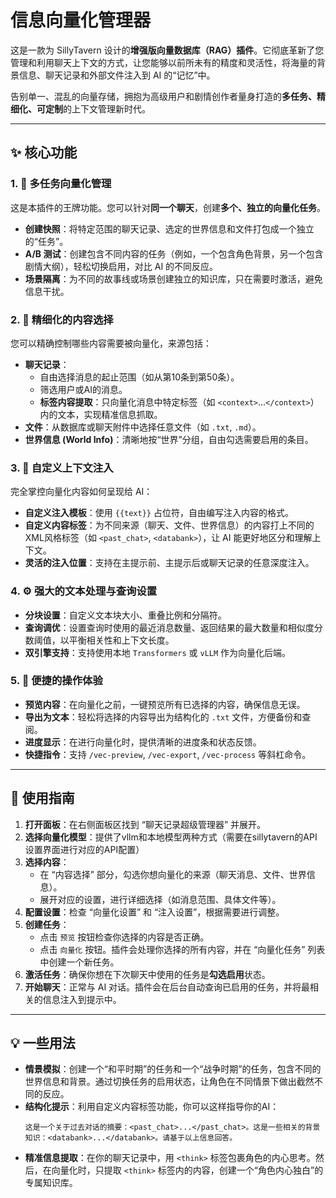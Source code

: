 # 信息向量化管理器 

这是一款为 SillyTavern 设计的**增强版向量数据库（RAG）插件**。它彻底革新了您管理和利用聊天上下文的方式，让您能够以前所未有的精度和灵活性，将海量的背景信息、聊天记录和外部文件注入到 AI 的“记忆”中。

告别单一、混乱的向量存储，拥抱为高级用户和剧情创作者量身打造的**多任务、精细化、可定制**的上下文管理新时代。

---

## ✨ 核心功能

### 1. 📂 多任务向量化管理
这是本插件的王牌功能。您可以针对**同一个聊天**，创建**多个、独立的向量化任务**。

*   **创建快照**：将特定范围的聊天记录、选定的世界信息和文件打包成一个独立的“任务”。
*   **A/B 测试**：创建包含不同内容的任务（例如，一个包含角色背景，另一个包含剧情大纲），轻松切换启用，对比 AI 的不同反应。
*   **场景隔离**：为不同的故事线或场景创建独立的知识库，只在需要时激活，避免信息干扰。


### 2. 🎯 精细化的内容选择
您可以精确控制哪些内容需要被向量化，来源包括：
*   **聊天记录**：
    *   自由选择消息的起止范围（如从第10条到第50条）。
    *   筛选用户或AI的消息。
    *   **标签内容提取**：只向量化消息中特定标签（如 `<context>`...`</context>`）内的文本，实现精准信息抓取。
*   **文件**：从数据库或聊天附件中选择任意文件（如 `.txt`, `.md`）。
*   **世界信息 (World Info)**：清晰地按“世界”分组，自由勾选需要启用的条目。

### 3. 📝 自定义上下文注入
完全掌控向量化内容如何呈现给 AI：
*   **自定义注入模板**：使用 `{{text}}` 占位符，自由编写注入内容的格式。
*   **自定义内容标签**：为不同来源（聊天、文件、世界信息）的内容打上不同的XML风格标签（如 `<past_chat>`, `<databank>`），让 AI 能更好地区分和理解上下文。
*   **灵活的注入位置**：支持在主提示前、主提示后或聊天记录的任意深度注入。

### 4. ⚙️ 强大的文本处理与查询设置
*   **分块设置**：自定义文本块大小、重叠比例和分隔符。
*   **查询调优**：设置查询时使用的最近消息数量、返回结果的最大数量和相似度分数阈值，以平衡相关性和上下文长度。
*   **双引擎支持**：支持使用本地 `Transformers` 或 `vLLM` 作为向量化后端。

### 5. 🚀 便捷的操作体验
*   **预览内容**：在向量化之前，一键预览所有已选择的内容，确保信息无误。
*   **导出为文本**：轻松将选择的内容导出为结构化的 `.txt` 文件，方便备份和查阅。
*   **进度显示**：在进行向量化时，提供清晰的进度条和状态反馈。
*   **快捷指令**：支持 `/vec-preview`, `/vec-export`, `/vec-process` 等斜杠命令。



---

## 📖 使用指南

1.  **打开面板**：在右侧面板区找到 “聊天记录超级管理器” 并展开。
2.  **选择向量化模型**：提供了vllm和本地模型两种方式（需要在sillytavern的API设置界面进行对应的API配置）
3.  **选择内容**：
    *   在 “内容选择” 部分，勾选你想向量化的来源（聊天消息、文件、世界信息）。
    *   展开对应的设置，进行详细选择（如消息范围、具体文件等）。
4.  **配置设置**：检查 “向量化设置” 和 “注入设置”，根据需要进行调整。
5.  **创建任务**：
    *   点击 `预览` 按钮检查你选择的内容是否正确。
    *   点击 `向量化` 按钮。插件会处理你选择的所有内容，并在 “向量化任务” 列表中创建一个新任务。
6.  **激活任务**：确保你想在下次聊天中使用的任务是**勾选启用**状态。
7.  **开始聊天**：正常与 AI 对话。插件会在后台自动查询已启用的任务，并将最相关的信息注入到提示中。

---

## 💡 一些用法

*   **情景模拟**：创建一个“和平时期”的任务和一个“战争时期”的任务，包含不同的世界信息和背景。通过切换任务的启用状态，让角色在不同情景下做出截然不同的反应。
*   **结构化提示**：利用自定义内容标签功能，你可以这样指导你的AI：
    ```
    这是一个关于过去对话的摘要：<past_chat>...</past_chat>。这是一些相关的背景知识：<databank>...</databank>。请基于以上信息回答。
    ```
*   **精准信息提取**：在你的聊天记录中，用 `<think>` 标签包裹角色的内心思考。然后，在向量化时，只提取 `<think>` 标签内的内容，创建一个“角色内心独白”的专属知识库。
